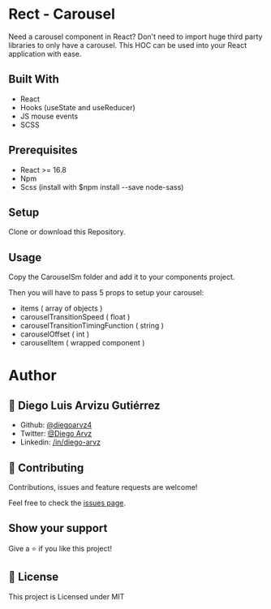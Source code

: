 # Rect - Carousel

Need a carousel component in React? Don't need to
import huge third party libraries to only have a 
carousel. This HOC can be used into your React
application with ease.

## Built With
- React
- Hooks (useState and useReducer)
- JS mouse events
- SCSS

## Prerequisites
- React >= 16.8
- Npm
- Scss (install with $npm install --save node-sass)

## Setup
  Clone or download this Repository.

## Usage
  Copy the CarouselSm folder and add it to your
  components project.

  Then you will have to pass 5 props to setup
  your carousel:

  - items ( array of objects )
  - carouselTransitionSpeed ( float )
  - carouselTransitionTimingFunction ( string )
  - carouselOffset ( int )
  - carouselItem ( wrapped component )

# Author

## 👤 **Diego Luis Arvizu Gutiérrez**

- Github: [@diegoarvz4](https://github.com/diegoarvz4)
- Twitter: [@Diego Arvz](https://twitter.com/Darvizu_gutier)
- Linkedin: [/in/diego-arvz](https://linkedin.com/linkedinhandle)

## 🤝 Contributing

Contributions, issues and feature requests are welcome!

Feel free to check the [issues page](issues/).

## Show your support

Give a ⭐️ if you like this project!

## 📝 License

This project is Licensed under MIT
